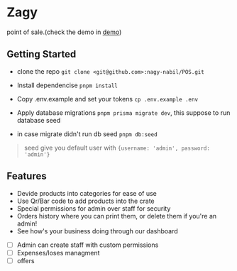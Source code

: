 # Zagy

point of sale.(check the demo in [demo](https://pos-git-demo-zagy.vercel.app/en/signin))

## Getting Started

- clone the repo `git clone <git@github.com>:nagy-nabil/POS.git`

- Install dependencise `pnpm install`

- Copy .env.example and set your tokens `cp .env.example .env`

- Apply database migrations `pnpm prisma migrate dev`, this suppose to run database seed

- in case migrate didn't run db seed `pnpm db:seed`

> seed give you default user with `{username: 'admin', password: 'admin'}`

## Features

- Devide products into categories for ease of use
- Use Qr/Bar code to add products into the crate
- Special permissions for admin over staff for security
- Orders history where you can print them, or delete them if you're an admin!
- See how's your business doing through our dashboard
- [ ] Admin can create staff with custom permissions
- [ ] Expenses/loses managment
- [ ] offers
